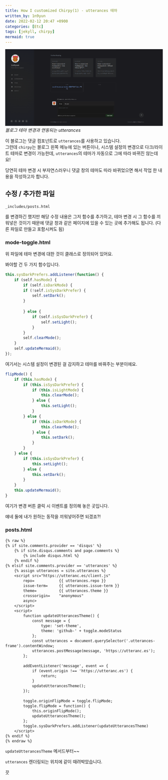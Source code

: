 ```yaml
---
title: How I customized Chirpy(1) - utterances 테마
written_by: 1n9yun
date: 2022-02-12 20:47 +0900
categories: [Etc]
tags: [jekyll, chirpy]
mermaid: true
---
```

![utterances](/assets/img/posts/etc/customize-chirpy/utterances.gif)
_블로그 테마 변경과 연동되는 utterances_

이 블로그는 댓글 컴포넌트로 `utterances`를 사용하고 있습니다.  
그런데 `chirpy`는 블로그 왼쪽 메뉴에 있는 버튼이나, 시스템 설정의 변경으로 다크/라이트 테마로 변경이 가능한데, `utterances`의 테마가 자동으로 그에 따라 바뀌진 않는데요!

당연히 테마 변경 시 부자연스러우니 댓글 창의 테마도 따라 바뀌었으면 해서 작업 한 내용을 작성하고자 합니다.

## 수정 / 추가한 파일

`_includes/posts.html`

를 변경하긴 했지만 해당 수정 내용은 그저 함수를 추가하고, 테마 변경 시 그 함수를 끼워넣은 것이기 때문에 댓글 창과 같은 페이지에 있을 수 있는 곳에 추가해도 됩니다. (다른 파일로 만들고 포함시켜도 됨)

### mode-toggle.html

위 파일에 테마 변경에 대한 것이 클래스로 정의되어 있어요.

봐야할 건 두 가지 함수입니다.

```javascript
this.sysDarkPrefers.addListener(function() {
    if (self.hasMode) {
        if (self.isDarkMode) {
        if (!self.isSysDarkPrefer) {
            self.setDark();
        }

        } else {
            if (self.isSysDarkPrefer) {
                self.setLight();
            }
        }
        self.clearMode();
    }
    self.updateMermaid();
});
```
여기서는 시스템 설정이 변경된 걸 감지하고 테마를 바꿔주는 부분이에요.

```javascript
flipMode() {
    if (this.hasMode) {
        if (this.isSysDarkPrefer) {
            if (this.isLightMode) {
                this.clearMode();
            } else {
                this.setLight();
            }
        } else {
            if (this.isDarkMode) {
                this.clearMode();
            } else {
                this.setDark();
            }
        }
    } else {
        if (this.isSysDarkPrefer) {
            this.setLight();
        } else {
            this.setDark();
        }
    }
    this.updateMermaid();
}
```
여기가 변경 버튼 클릭 시 이벤트를 정의해 놓은 곳입니다.

얘네 둘에 내가 원하는 동작을 끼워넣어주면 되겠죠?!

### posts.html

```django
{% raw %}
{% if site.comments.provider == 'disqus' %}
    {% if site.disqus.comments and page.comments %}
        {% include disqus.html %}
    {% endif %}
{% elsif site.comments.provider == 'utterances' %}
    {% assign utterances = site.utterances %}
    <script src="https://utteranc.es/client.js"
        repo=           {{ utterances.repo }}
        issue-term=     {{ utterances.issue-term }}
        theme=          {{ utterances.theme }}
        crossorigin=    "anonymous"
        async>
    </script>
    <script>
        function updateUtterancesTheme() {
            const message = {
                type: 'set-theme',
                theme: 'github-' + toggle.modeStatus
            };
            const utterances = document.querySelector('.utterances-frame').contentWindow;
            utterances.postMessage(message, 'https://utteranc.es');
        };

        addEventListener('message', event => {
            if (event.origin !== 'https://utteranc.es') {
                return;
            }
            updateUtterancesTheme();
        });
        
        toggle.originFlipMode = toggle.flipMode;
        toggle.flipMode = function() {
            this.originFlipMode();
            updateUtterancesTheme();
        };
        toggle.sysDarkPrefers.addListener(updateUtterancesTheme)
    </script>
{% endif %}
{% endraw %}
```

`updateUtterancesTheme` 메서드부터~~

`utterances` 렌더링되는 위치에 같이 때려박았습니다. 

끗